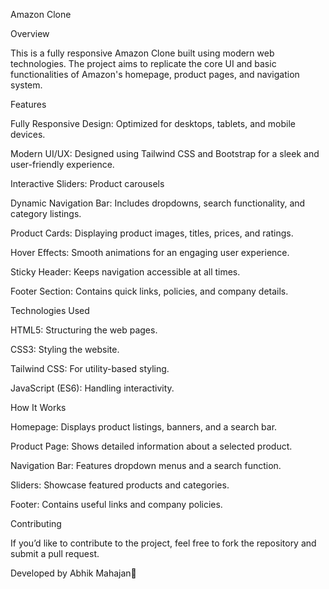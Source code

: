Amazon Clone

Overview

This is a fully responsive Amazon Clone built using modern web technologies. The project aims to replicate the core UI and basic functionalities of Amazon's homepage, product pages, and navigation system.




Features

Fully Responsive Design: Optimized for desktops, tablets, and mobile devices.

Modern UI/UX: Designed using Tailwind CSS and Bootstrap for a sleek and user-friendly experience.

Interactive Sliders: Product carousels

Dynamic Navigation Bar: Includes dropdowns, search functionality, and category listings.

Product Cards: Displaying product images, titles, prices, and ratings.

Hover Effects: Smooth animations for an engaging user experience.

Sticky Header: Keeps navigation accessible at all times.

Footer Section: Contains quick links, policies, and company details.



Technologies Used

HTML5: Structuring the web pages.

CSS3: Styling the website.

Tailwind CSS: For utility-based styling.

JavaScript (ES6): Handling interactivity.



How It Works

Homepage: Displays product listings, banners, and a search bar.

Product Page: Shows detailed information about a selected product.

Navigation Bar: Features dropdown menus and a search function.

Sliders: Showcase featured products and categories.

Footer: Contains useful links and company policies.


Contributing

If you’d like to contribute to the project, feel free to fork the repository and submit a pull request.


Developed by Abhik Mahajan🚀


